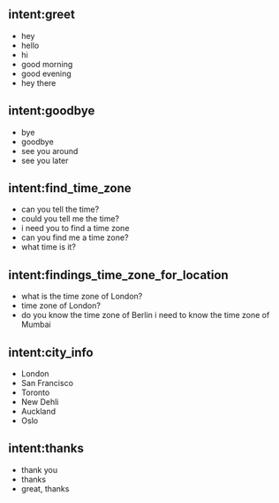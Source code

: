 ## intent:greet
- hey
- hello
- hi
- good morning
- good evening
- hey there

## intent:goodbye
- bye
- goodbye
- see you around
- see you later

## intent:find_time_zone
- can you tell the time?
- could you tell me the time?
- i need you to find a time zone
- can you find me a time zone?
- what time is it?

## intent:findings_time_zone_for_location
- what is the time zone of London?
- time zone of London?
- do you know the time zone of Berlin
i need to know the time zone of Mumbai

## intent:city_info
- London
- San Francisco
- Toronto
- New Dehli
- Auckland
- Oslo

## intent:thanks
- thank you
- thanks
- great, thanks